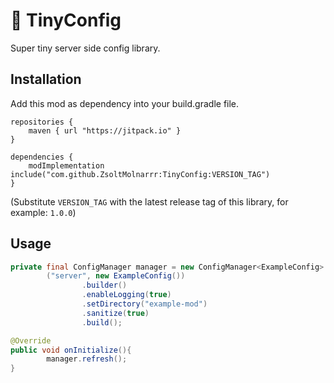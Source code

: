 # 🔧 TinyConfig
Super tiny server side config library.

## Installation

Add this mod as dependency into your build.gradle file.

```
repositories {
    maven { url "https://jitpack.io" }
}

dependencies {
    modImplementation include("com.github.ZsoltMolnarrr:TinyConfig:VERSION_TAG")
}
```

(Substitute `VERSION_TAG` with the latest release tag of this library, for example: `1.0.0`)

## Usage

```java
private final ConfigManager manager = new ConfigManager<ExampleConfig>
        ("server", new ExampleConfig())
                .builder()
                .enableLogging(true)
                .setDirectory("example-mod")
                .sanitize(true)
                .build();

@Override
public void onInitialize(){
        manager.refresh();
}
```